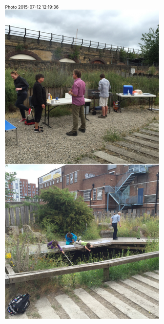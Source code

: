 <!--
title: Photo 2015-07-12 12:19:36
date: Sun Jul 12 2015 13:19:36 GMT+0100 (British Summer Time)
tags: barbecue,pond,dipping,deptford,creek
-->
Photo 2015-07-12 12:19:36
![](123884671937-0.jpg)
![](123884671937-1.jpg)
